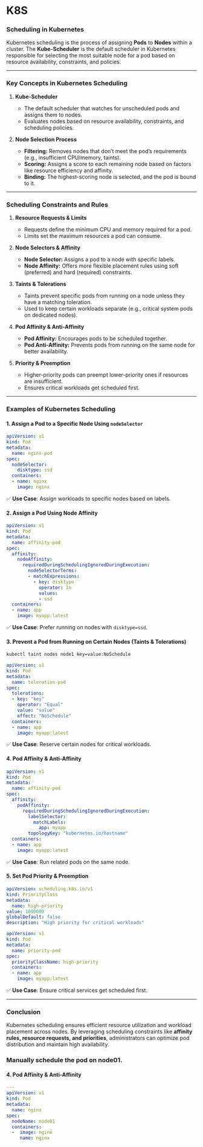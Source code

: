 # K8S

### **Scheduling in Kubernetes**

Kubernetes scheduling is the process of assigning **Pods** to **Nodes** within a cluster. The **Kube-Scheduler** is the default scheduler in Kubernetes responsible for selecting the most suitable node for a pod based on resource availability, constraints, and policies.

---

### **Key Concepts in Kubernetes Scheduling**

1. **Kube-Scheduler**

   - The default scheduler that watches for unscheduled pods and assigns them to nodes.
   - Evaluates nodes based on resource availability, constraints, and scheduling policies.

2. **Node Selection Process**

   - **Filtering:** Removes nodes that don’t meet the pod’s requirements (e.g., insufficient CPU/memory, taints).
   - **Scoring:** Assigns a score to each remaining node based on factors like resource efficiency and affinity.
   - **Binding:** The highest-scoring node is selected, and the pod is bound to it.

---

### **Scheduling Constraints and Rules**

1. **Resource Requests & Limits**

   - Requests define the minimum CPU and memory required for a pod.
   - Limits set the maximum resources a pod can consume.

2. **Node Selectors & Affinity**

   - **Node Selector:** Assigns a pod to a node with specific labels.
   - **Node Affinity:** Offers more flexible placement rules using soft (preferred) and hard (required) constraints.

3. **Taints & Tolerations**

   - Taints prevent specific pods from running on a node unless they have a matching toleration.
   - Used to keep certain workloads separate (e.g., critical system pods on dedicated nodes).

4. **Pod Affinity & Anti-Affinity**

   - **Pod Affinity:** Encourages pods to be scheduled together.
   - **Pod Anti-Affinity:** Prevents pods from running on the same node for better availability.

5. **Priority & Preemption**

   - Higher-priority pods can preempt lower-priority ones if resources are insufficient.
   - Ensures critical workloads get scheduled first.

---

### **Examples of Kubernetes Scheduling**

#### **1. Assign a Pod to a Specific Node Using `nodeSelector`**
```yaml
apiVersion: v1
kind: Pod
metadata:
  name: nginx-pod
spec:
  nodeSelector:
    disktype: ssd
  containers:
  - name: nginx
    image: nginx
```
✅ **Use Case**: Assign workloads to specific nodes based on labels.

#### **2. Assign a Pod Using Node Affinity**
```yaml
apiVersion: v1
kind: Pod
metadata:
  name: affinity-pod
spec:
  affinity:
    nodeAffinity:
      requiredDuringSchedulingIgnoredDuringExecution:
        nodeSelectorTerms:
        - matchExpressions:
          - key: disktype
            operator: In
            values:
            - ssd
  containers:
  - name: app
    image: myapp:latest
```
✅ **Use Case**: Prefer running on nodes with `disktype=ssd`.

#### **3. Prevent a Pod from Running on Certain Nodes (Taints & Tolerations)**
```sh
kubectl taint nodes node1 key=value:NoSchedule
```
```yaml
apiVersion: v1
kind: Pod
metadata:
  name: toleration-pod
spec:
  tolerations:
  - key: "key"
    operator: "Equal"
    value: "value"
    effect: "NoSchedule"
  containers:
  - name: app
    image: myapp:latest
```
✅ **Use Case**: Reserve certain nodes for critical workloads.

#### **4. Pod Affinity & Anti-Affinity**
```yaml
apiVersion: v1
kind: Pod
metadata:
  name: affinity-pod
spec:
  affinity:
    podAffinity:
      requiredDuringSchedulingIgnoredDuringExecution:
        labelSelector:
          matchLabels:
            app: myapp
        topologyKey: "kubernetes.io/hostname"
  containers:
  - name: app
    image: myapp:latest
```
✅ **Use Case**: Run related pods on the same node.

#### **5. Set Pod Priority & Preemption**
```yaml
apiVersion: scheduling.k8s.io/v1
kind: PriorityClass
metadata:
  name: high-priority
value: 1000000
globalDefault: false
description: "High priority for critical workloads"
```
```yaml
apiVersion: v1
kind: Pod
metadata:
  name: priority-pod
spec:
  priorityClassName: high-priority
  containers:
  - name: app
    image: myapp:latest
```
✅ **Use Case**: Ensure critical services get scheduled first.

---

### **Conclusion**

Kubernetes scheduling ensures efficient resource utilization and workload placement across nodes. By leveraging scheduling constraints like **affinity rules, resource requests, and priorities**, administrators can optimize pod distribution and maintain high availability.
### **Manually schedule the pod on node01.**
#### **4. Pod Affinity & Anti-Affinity**
```yaml
---
apiVersion: v1
kind: Pod
metadata:
  name: nginx
spec:
  nodeName: node01
  containers:
  -  image: nginx
     name: nginx
```

